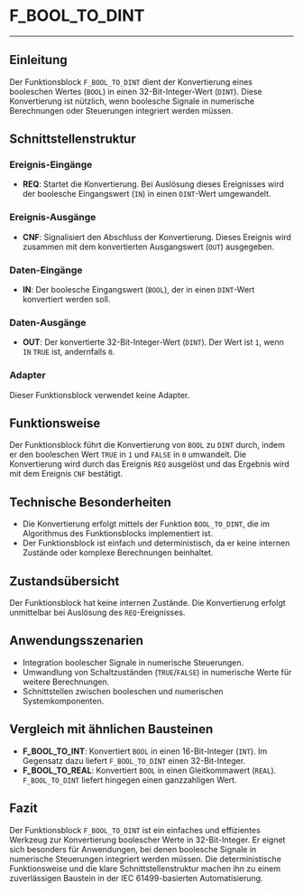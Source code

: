 # F_BOOL_TO_DINT

* * * * * * * * * *
## Einleitung
Der Funktionsblock `F_BOOL_TO_DINT` dient der Konvertierung eines booleschen Wertes (`BOOL`) in einen 32-Bit-Integer-Wert (`DINT`). Diese Konvertierung ist nützlich, wenn boolesche Signale in numerische Berechnungen oder Steuerungen integriert werden müssen.

## Schnittstellenstruktur
### **Ereignis-Eingänge**
- **REQ**: Startet die Konvertierung. Bei Auslösung dieses Ereignisses wird der boolesche Eingangswert (`IN`) in einen `DINT`-Wert umgewandelt.

### **Ereignis-Ausgänge**
- **CNF**: Signalisiert den Abschluss der Konvertierung. Dieses Ereignis wird zusammen mit dem konvertierten Ausgangswert (`OUT`) ausgegeben.

### **Daten-Eingänge**
- **IN**: Der boolesche Eingangswert (`BOOL`), der in einen `DINT`-Wert konvertiert werden soll.

### **Daten-Ausgänge**
- **OUT**: Der konvertierte 32-Bit-Integer-Wert (`DINT`). Der Wert ist `1`, wenn `IN` `TRUE` ist, andernfalls `0`.

### **Adapter**
Dieser Funktionsblock verwendet keine Adapter.

## Funktionsweise
Der Funktionsblock führt die Konvertierung von `BOOL` zu `DINT` durch, indem er den booleschen Wert `TRUE` in `1` und `FALSE` in `0` umwandelt. Die Konvertierung wird durch das Ereignis `REQ` ausgelöst und das Ergebnis wird mit dem Ereignis `CNF` bestätigt.

## Technische Besonderheiten
- Die Konvertierung erfolgt mittels der Funktion `BOOL_TO_DINT`, die im Algorithmus des Funktionsblocks implementiert ist.
- Der Funktionsblock ist einfach und deterministisch, da er keine internen Zustände oder komplexe Berechnungen beinhaltet.

## Zustandsübersicht
Der Funktionsblock hat keine internen Zustände. Die Konvertierung erfolgt unmittelbar bei Auslösung des `REQ`-Ereignisses.

## Anwendungsszenarien
- Integration boolescher Signale in numerische Steuerungen.
- Umwandlung von Schaltzuständen (`TRUE`/`FALSE`) in numerische Werte für weitere Berechnungen.
- Schnittstellen zwischen booleschen und numerischen Systemkomponenten.

## Vergleich mit ähnlichen Bausteinen
- **F_BOOL_TO_INT**: Konvertiert `BOOL` in einen 16-Bit-Integer (`INT`). Im Gegensatz dazu liefert `F_BOOL_TO_DINT` einen 32-Bit-Integer.
- **F_BOOL_TO_REAL**: Konvertiert `BOOL` in einen Gleitkommawert (`REAL`). `F_BOOL_TO_DINT` liefert hingegen einen ganzzahligen Wert.

## Fazit
Der Funktionsblock `F_BOOL_TO_DINT` ist ein einfaches und effizientes Werkzeug zur Konvertierung boolescher Werte in 32-Bit-Integer. Er eignet sich besonders für Anwendungen, bei denen boolesche Signale in numerische Steuerungen integriert werden müssen. Die deterministische Funktionsweise und die klare Schnittstellenstruktur machen ihn zu einem zuverlässigen Baustein in der IEC 61499-basierten Automatisierung.